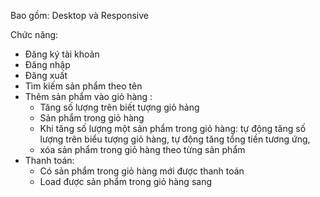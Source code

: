 Bao gồm: Desktop và Responsive

Chức năng:
- Đăng ký tài khoản
- Đăng nhập
- Đăng xuất
- Tìm kiếm sản phẩm theo tên
- Thêm sản phẩm vào giỏ hàng :
	+ Tăng số lượng trên biết tượng giỏ hảng
	+ Sản phẩm trong giỏ hàng
	+ Khi tăng số lượng một sản phẩm trong giỏ hàng: 
		tự động tăng số lượng trên biểu tượng giỏ hàng, 
		tự động tăng tổng tiền tương ứng,
	+ xóa sản phẩm trong giỏ hàng theo từng sản phẩm
- Thanh toán:
	+ Có sản phẩm trong giỏ hàng mới được thanh toán
	+ Load được sản phẩm trong giỏ hàng sang
